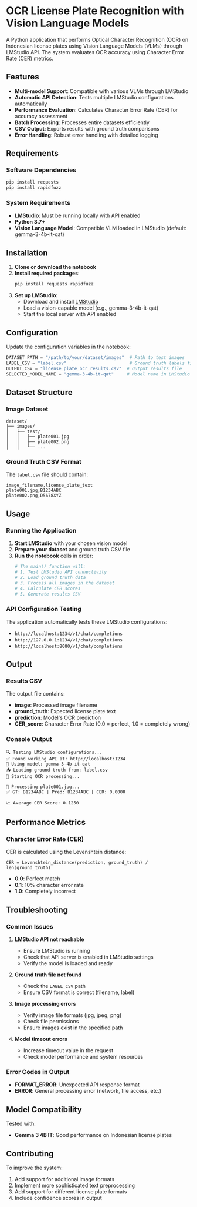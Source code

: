 # OCR License Plate Recognition with Vision Language Models

A Python application that performs Optical Character Recognition (OCR) on Indonesian license plates using Vision Language Models (VLMs) through LMStudio API. The system evaluates OCR accuracy using Character Error Rate (CER) metrics.

## Features

- **Multi-model Support**: Compatible with various VLMs through LMStudio
- **Automatic API Detection**: Tests multiple LMStudio configurations automatically
- **Performance Evaluation**: Calculates Character Error Rate (CER) for accuracy assessment
- **Batch Processing**: Processes entire datasets efficiently
- **CSV Output**: Exports results with ground truth comparisons
- **Error Handling**: Robust error handling with detailed logging

## Requirements

### Software Dependencies
```bash
pip install requests
pip install rapidfuzz
```

### System Requirements
- **LMStudio**: Must be running locally with API enabled
- **Python 3.7+**
- **Vision Language Model**: Compatible VLM loaded in LMStudio (default: gemma-3-4b-it-qat)

## Installation

1. **Clone or download the notebook**
2. **Install required packages**:
   ```bash
   pip install requests rapidfuzz
   ```
3. **Set up LMStudio**:
   - Download and install [LMStudio](https://lmstudio.ai/)
   - Load a vision-capable model (e.g., gemma-3-4b-it-qat)
   - Start the local server with API enabled

## Configuration

Update the configuration variables in the notebook:

```python
DATASET_PATH = "/path/to/your/dataset/images"  # Path to test images
LABEL_CSV = "label.csv"                        # Ground truth labels file
OUTPUT_CSV = "license_plate_ocr_results.csv"  # Output results file
SELECTED_MODEL_NAME = "gemma-3-4b-it-qat"     # Model name in LMStudio
```

## Dataset Structure

### Image Dataset
```
dataset/
├── images/
│   ├── test/
│   │   ├── plate001.jpg
│   │   ├── plate002.png
│   │   └── ...
```

### Ground Truth CSV Format
The `label.csv` file should contain:
```csv
image_filename,license_plate_text
plate001.jpg,B1234ABC
plate002.png,D5678XYZ
```

## Usage

### Running the Application

1. **Start LMStudio** with your chosen vision model
2. **Prepare your dataset** and ground truth CSV file
3. **Run the notebook** cells in order:
   ```python
   # The main() function will:
   # 1. Test LMStudio API connectivity
   # 2. Load ground truth data
   # 3. Process all images in the dataset
   # 4. Calculate CER scores
   # 5. Generate results CSV
   ```

### API Configuration Testing
The application automatically tests these LMStudio configurations:
- `http://localhost:1234/v1/chat/completions`
- `http://127.0.0.1:1234/v1/chat/completions`
- `http://localhost:8080/v1/chat/completions`

## Output

### Results CSV
The output file contains:
- **image**: Processed image filename
- **ground_truth**: Expected license plate text
- **prediction**: Model's OCR prediction
- **CER_score**: Character Error Rate (0.0 = perfect, 1.0 = completely wrong)

### Console Output
```
🔍 Testing LMStudio configurations...
✅ Found working API at: http://localhost:1234
🎯 Using model: gemma-3-4b-it-qat
📥 Loading ground truth from: label.csv
🚀 Starting OCR processing...

📸 Processing plate001.jpg...
✅ GT: B1234ABC | Pred: B1234ABC | CER: 0.0000

📈 Average CER Score: 0.1250
```

## Performance Metrics

### Character Error Rate (CER)
CER is calculated using the Levenshtein distance:
```
CER = Levenshtein_distance(prediction, ground_truth) / len(ground_truth)
```

- **0.0**: Perfect match
- **0.1**: 10% character error rate
- **1.0**: Completely incorrect

## Troubleshooting

### Common Issues

1. **LMStudio API not reachable**
   - Ensure LMStudio is running
   - Check that API server is enabled in LMStudio settings
   - Verify the model is loaded and ready

2. **Ground truth file not found**
   - Check the `LABEL_CSV` path
   - Ensure CSV format is correct (filename, label)

3. **Image processing errors**
   - Verify image file formats (jpg, jpeg, png)
   - Check file permissions
   - Ensure images exist in the specified path

4. **Model timeout errors**
   - Increase timeout value in the request
   - Check model performance and system resources

### Error Codes in Output
- **FORMAT_ERROR**: Unexpected API response format
- **ERROR**: General processing error (network, file access, etc.)

## Model Compatibility

Tested with:
- **Gemma 3 4B IT**: Good performance on Indonesian license plates

## Contributing

To improve the system:
1. Add support for additional image formats
2. Implement more sophisticated text preprocessing
3. Add support for different license plate formats
4. Include confidence scores in output

